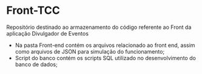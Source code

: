 # Front-TCC
Repositório destinado ao armazenamento do código referente ao Front da aplicação Divulgador de Eventos

- Na pasta Front-end contém os arquivos relacionado ao front end, assim como arquivos de JSON para simulação do funcionamento;
- Script do banco contém os scripts SQL utilizado no desenvolvimento do banco de dados;

